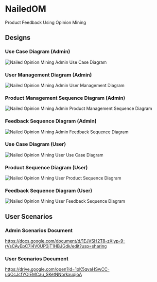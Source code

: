 
# NailedOM

Product Feedback Using Opinion Mining
## Designs
### Use Case Diagram (Admin)
<img src='https://github.com/hakdag/NailedOM/raw/master/Designs/nailedom_admin_use_case_v0.1.jpg' alt='Nailed Opinion Mining Admin Use Case Diagram' />

### User Management Diagram (Admin)
<img src='https://github.com/hakdag/NailedOM/raw/master/Designs/nailedom_admin_user_management_sequence_v0.1.jpg' alt='Nailed Opinion Mining Admin User Management Diagram' />

### Product Management Sequence Diagram (Admin)
<img src='https://github.com/hakdag/NailedOM/raw/master/Designs/nailedom_admin_product_management_sequence_v0.1.jpg' alt='Nailed Opinion Mining Admin Product Management Sequence Diagram' />

### Feedback Sequence Diagram (Admin)
<img src='https://github.com/hakdag/NailedOM/raw/master/Designs/nailedom_admin_feedback_sequence_v0.1.jpg' alt='Nailed Opinion Mining Admin Feedback Sequence Diagram'/>

### Use Case Diagram (User)
<img src='https://github.com/hakdag/NailedOM/raw/master/Designs/nailedom_user_use_case_v0.1.jpg' alt='Nailed Opinion Mining User Use Case Diagram' />

### Product Sequence Diagram (User)
<img src='https://github.com/hakdag/NailedOM/raw/master/Designs/nailedom_user_product_sequence_v0.1.jpg' alt='Nailed Opinion Mining User Product Sequence Diagram' />

### Feedback Sequence Diagram (User)
<img src='https://github.com/hakdag/NailedOM/raw/master/Designs/nailedom_user_feedback_sequence_v0.1.jpg' alt='Nailed Opinion Mining User Feedback Sequence Diagram' />

## User Scenarios
### Admin Scenarios Document
https://docs.google.com/document/d/1EJVSH2T8-zXiyp-9-rVsCAyEpC7I4V0UP3jT1HBJGdk/edit?usp=sharing

### User Scenarios Document
https://drive.google.com/open?id=1oK5qyaHSwCC-uqOcJcfYOIEMCau_SKetNNbrkxuqioA